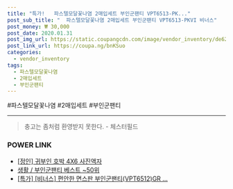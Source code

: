 ```yaml
--- 
title: "특가!   파스텔모달꽃나염 2매입세트 부인군팬티 VPT6513-PK..." 
post_sub_title: "  파스텔모달꽃나염 2매입세트 부인군팬티 VPT6513-PKVI 비너스" 
post_money: ₩ 30,000 
post_date: 2020.01.31 
post_img_url: https://static.coupangcdn.com/image/vendor_inventory/de62/5b7d639981294fb4371778e31285790eb6f68e0972a8b2095439fe21dc99.jpg 
post_link_url: https://coupa.ng/bnKSuo 
categories: 
  - vendor_inventory 
tags: 
  - 파스텔모달꽃나염 
  - 2매입세트 
  - 부인군팬티 
--- 
```

  #파스텔모달꽃나염 #2매입세트 #부인군팬티 
<hr> 

> 충고는 좀처럼 환영받지 못한다. - 체스터필드 


### POWER LINK

* <a href="https://blog.naver.com/fasyy4321/221790243343" target="_blank">[정인] 귀부인 호박 4X6 사진액자</a>
* <a href="https://blog.naver.com/santokki14/221790909620" target="_blank">생활 / 부인군팬티 베스트 ~50위</a>
* <a href="https://blog.naver.com/sakai111/221791390288" target="_blank">[특가] [비너스] 편안한 면스판 부인군팬티(VPT6512)GR ...</a>
